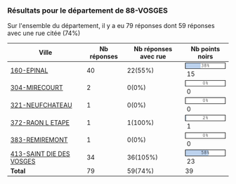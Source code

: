 ### Résultats pour le département de 88-VOSGES

Sur l'ensemble du département, il y a eu 79 réponses dont 59 réponses avec une rue citée (74%)

| Ville | Nb réponses | Nb réponses avec rue | Nb points noirs |
|-------------|-------------|----------------------|-----------------|
|<a href='160-EPINAL.md'>160-EPINAL</a>|40|22(55%)|<img src="../../img/bar_38.gif" />&nbsp;15|
|<a href='304-MIRECOURT.md'>304-MIRECOURT</a>|2|0(0%)|<img src="../../img/bar_0.gif" />&nbsp;0|
|<a href='321-NEUFCHATEAU.md'>321-NEUFCHATEAU</a>|1|0(0%)|<img src="../../img/bar_0.gif" />&nbsp;0|
|<a href='372-RAON L ETAPE.md'>372-RAON L ETAPE</a>|1|1(100%)|<img src="../../img/bar_2.gif" />&nbsp;1|
|<a href='383-REMIREMONT.md'>383-REMIREMONT</a>|1|0(0%)|<img src="../../img/bar_0.gif" />&nbsp;0|
|<a href='413-SAINT DIE DES VOSGES.md'>413-SAINT DIE DES VOSGES</a>|34|36(105%)|<img src="../../img/bar_58.gif" />&nbsp;23|
| **Total** |79|59(74%)|39|

